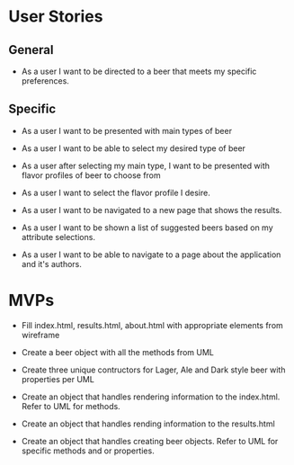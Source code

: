 # User Stories

## General 
- As a user I want to be directed to a beer that meets my specific preferences.

## Specific

- As a user I want to be presented with main types of beer

- As a user I want to be able to select my desired type of beer

- As a user after selecting my main type, I want to be presented with flavor profiles of beer to choose from

- As a user I want to select the flavor profile I desire.

- As a user I want to be navigated to a new page that shows the results.

- As a user I want to be shown a list of suggested beers based on my attribute selections.

- As a user I want to be able to navigate to a page about the application and it's authors.

# MVPs

- Fill index.html, results.html, about.html with appropriate elements from wireframe

- Create a beer object with all the methods from UML

- Create three unique contructors for Lager, Ale and Dark style beer with properties per UML

- Create an object that handles rendering information to the index.html. Refer to UML for methods.

- Create an object that handles rending information to the results.html

- Create an object that handles creating beer objects. Refer to UML for specific methods and or properties.



